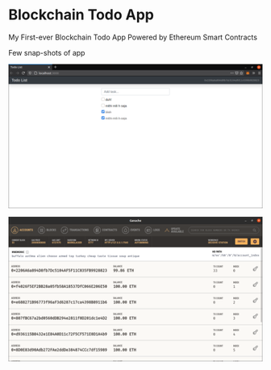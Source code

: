 # Blockchain Todo App

My First-ever Blockchain Todo App Powered by Ethereum Smart Contracts

Few snap-shots of app

![app preview](app-preview.png "app preview")

![private local blockchain](private-local-blockchain.png "private local blockchain")
